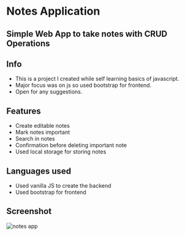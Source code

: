 # Notes Application

## Simple Web App to take notes with CRUD Operations

## Info
* This is a project I created while self learning basics of javascript.
* Major focus was on js so used bootstrap for frontend. 
* Open for any suggestions.

## Features
* Create editable notes
* Mark notes important
* Search in notes
* Confirmation before deleting important note
* Used local storage for storing notes

## Languages used
* Used vanilla JS to create the backend
* Used bootstrap for frontend

## Screenshot
![notes app](https://user-images.githubusercontent.com/22448720/141615469-ca1608d9-1d53-487a-a780-e1dfe7f582db.png)
